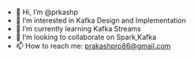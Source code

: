 - 👋 Hi, I’m @prkashp
- 👀 I’m interested in Kafka Design and Implementation
- 🌱 I’m currently learning Kafka Streams
- 💞️ I’m looking to collaborate on Spark,Kafka
- 📫 How to reach me: prakashpro86@gmail.com

<!---
prkashp/prkashp is a ✨ special ✨ repository because its `README.md` (this file) appears on your GitHub profile.
You can click the Preview link to take a look at your changes .
--->
